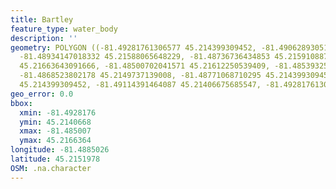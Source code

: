 ```yaml
---
title: Bartley
feature_type: water_body
description: ''
geometry: POLYGON ((-81.49281761306577 45.214399309452, -81.49062893051014 45.21533649266888,
  -81.48934147018332 45.21588065648229, -81.48736736434853 45.21591088765211, -81.48607990402169
  45.21663643091666, -81.48500702041571 45.21612250539409, -81.48539325851374 45.21521556667042,
  -81.4868523802178 45.2149737139008, -81.48771068710295 45.214399309452, -81.48938438552784
  45.214399309452, -81.49114391464087 45.21406675685547, -81.49281761306577 45.214399309452))
geo_error: 0.0
bbox:
  xmin: -81.4928176
  ymin: 45.2140668
  xmax: -81.485007
  ymax: 45.2166364
longitude: -81.4885026
latitude: 45.2151978
OSM: .na.character
---
```

